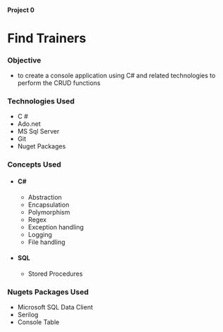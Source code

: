 #### Project 0
# Find Trainers 


### Objective 
 - to create a console application using C# and related technologies to perform the CRUD functions


### Technologies Used
 - C #
 - Ado.net
 - MS Sql Server
 - Git
 - Nuget Packages


 ### Concepts Used
 - #### C#
   - Abstraction
   - Encapsulation
   - Polymorphism
   - Regex
   - Exception handling
   - Logging
   - File handling
 - #### SQL
   - Stored Procedures
  
  ### Nugets Packages Used
  - Microsoft SQL Data Client
  - Serilog
  - Console Table
